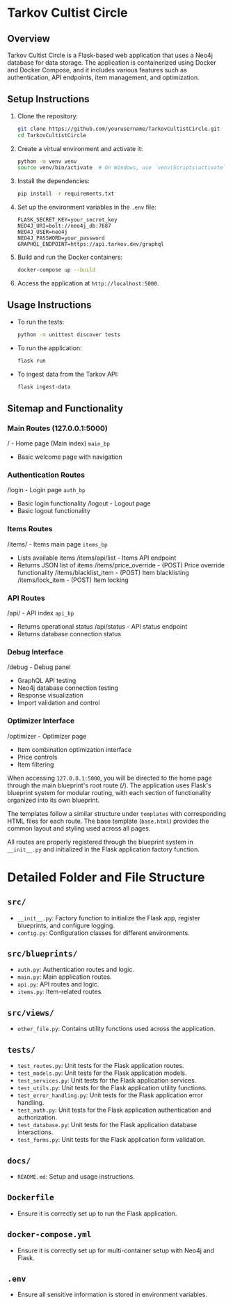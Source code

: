 # Tarkov Cultist Circle

## Overview

Tarkov Cultist Circle is a Flask-based web application that uses a Neo4j database for data storage. The application is containerized using Docker and Docker Compose, and it includes various features such as authentication, API endpoints, item management, and optimization.

## Setup Instructions

1. Clone the repository:
    ```bash
    git clone https://github.com/yourusername/TarkovCultistCircle.git
    cd TarkovCultistCircle
    ```

2. Create a virtual environment and activate it:
    ```bash
    python -m venv venv
    source venv/bin/activate  # On Windows, use `venv\Scripts\activate`
    ```

3. Install the dependencies:
    ```bash
    pip install -r requirements.txt
    ```

4. Set up the environment variables in the `.env` file:
    ```env
    FLASK_SECRET_KEY=your_secret_key
    NEO4J_URI=bolt://neo4j_db:7687
    NEO4J_USER=neo4j
    NEO4J_PASSWORD=your_password
    GRAPHQL_ENDPOINT=https://api.tarkov.dev/graphql
    ```

5. Build and run the Docker containers:
    ```bash
    docker-compose up --build
    ```

6. Access the application at `http://localhost:5000`.

## Usage Instructions

* To run the tests:
    ```bash
    python -m unittest discover tests
    ```

* To run the application:
    ```bash
    flask run
    ```

* To ingest data from the Tarkov API:
    ```bash
    flask ingest-data
    ```

## Sitemap and Functionality

### Main Routes (127.0.0.1:5000)
/ - Home page (Main index) `main_bp`
- Basic welcome page with navigation

### Authentication Routes
/login - Login page `auth_bp`
- Basic login functionality
/logout - Logout page
- Basic logout functionality

### Items Routes
/items/ - Items main page `items_bp`
- Lists available items
/items/api/list - Items API endpoint
- Returns JSON list of items
/items/price_override - (POST) Price override functionality
/items/blacklist_item - (POST) Item blacklisting
/items/lock_item - (POST) Item locking

### API Routes
/api/ - API index `api_bp`
- Returns operational status
/api/status - API status endpoint
- Returns database connection status

### Debug Interface
/debug - Debug panel
- GraphQL API testing
- Neo4j database connection testing
- Response visualization
- Import validation and control

### Optimizer Interface
/optimizer - Optimizer page
- Item combination optimization interface
- Price controls
- Item filtering

When accessing `127.0.0.1:5000`, you will be directed to the home page through the main blueprint's root route (/). The application uses Flask's blueprint system for modular routing, with each section of functionality organized into its own blueprint.

The templates follow a similar structure under `templates` with corresponding HTML files for each route. The base template (`base.html`) provides the common layout and styling used across all pages.

All routes are properly registered through the blueprint system in `__init__.py` and initialized in the Flask application factory function.

# Detailed Folder and File Structure

## `src/`

* `__init__.py`: Factory function to initialize the Flask app, register blueprints, and configure logging.
* `config.py`: Configuration classes for different environments.

## `src/blueprints/`

* `auth.py`: Authentication routes and logic.
* `main.py`: Main application routes.
* `api.py`: API routes and logic.
* `items.py`: Item-related routes.

## `src/views/`

* `other_file.py`: Contains utility functions used across the application.

## `tests/`

* `test_routes.py`: Unit tests for the Flask application routes.
* `test_models.py`: Unit tests for the Flask application models.
* `test_services.py`: Unit tests for the Flask application services.
* `test_utils.py`: Unit tests for the Flask application utility functions.
* `test_error_handling.py`: Unit tests for the Flask application error handling.
* `test_auth.py`: Unit tests for the Flask application authentication and authorization.
* `test_database.py`: Unit tests for the Flask application database interactions.
* `test_forms.py`: Unit tests for the Flask application form validation.

## `docs/`

* `README.md`: Setup and usage instructions.

## `Dockerfile`

* Ensure it is correctly set up to run the Flask application.

## `docker-compose.yml`

* Ensure it is correctly set up for multi-container setup with Neo4j and Flask.

## `.env`

* Ensure all sensitive information is stored in environment variables.
